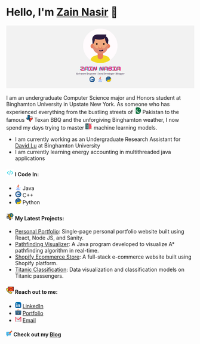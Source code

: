 # Hello, I'm **[Zain Nasir](https://www.zainnasir.com/)** 👋
<img src="https://raw.githubusercontent.com/zainasir/zainasir/main/header.png">

I am an undergraduate Computer Science major and Honors student at Binghamton University in Upstate New York. As someone who has experienced everything from the bustling streets of <img src="https://raw.githubusercontent.com/zainasir/zainasir/147873cb75796da99b6f5d81405df5ca3150b97e/pakistan.svg" height=18> Pakistan to the famous <img src="https://raw.githubusercontent.com/zainasir/zainasir/147873cb75796da99b6f5d81405df5ca3150b97e/texas.svg" height=18> Texan BBQ and the unforgiving Binghamton weather, I now spend my days trying to master <img src="https://raw.githubusercontent.com/zainasir/zainasir/67f870fedb7955d5987260703199cd868a7ceba0/coding.svg" height=18> machine learning models.

 - I am currently working as an Undergraduate Research Assistant for [David Lu](http://www.cs.binghamton.edu/~davidl/) at Binghamton University
 - I am currently learning energy accounting in multithreaded java applications

#### <img src="https://raw.githubusercontent.com/zainasir/zainasir/4af601b55ff5f848df7c30d5c6d87df951f1ac5e/coding%20(1).svg" height=20> I Code In:
- <img src="https://raw.githubusercontent.com/zainasir/zainasir/4af601b55ff5f848df7c30d5c6d87df951f1ac5e/java.svg" height=16> Java
- <img src="https://raw.githubusercontent.com/zainasir/zainasir/4af601b55ff5f848df7c30d5c6d87df951f1ac5e/c.svg" height=16> C++
- <img src="https://raw.githubusercontent.com/zainasir/zainasir/4af601b55ff5f848df7c30d5c6d87df951f1ac5e/python.svg" height=16> Python

#### <img src="https://raw.githubusercontent.com/zainasir/zainasir/6543f544ba02c466a4a459a2966d8a0c39fc4466/project-management.svg" height=20> My Latest Projects:
- [Personal Portfolio](https://www.zainnasir.com/): Single-page personal portfolio website built using React, Node JS, and Sanity.
- [Pathfinding Visualizer](https://github.com/zainasir/PathfindingVisualizer): A Java program developed to visualize A* pathfinding algorithm in real-time.
- [Shopify Ecommerce Store](https://tentoss.com/): A full-stack e-commerce website built using Shopify platform.
- [Titanic Classification](https://github.com/zainasir/ClassificationTitanic): Data visualization and classification models on Titanic passengers.

#### <img src="https://raw.githubusercontent.com/zainasir/zainasir/6aa9d07103044e7e48ee377715bcb2998667f253/contact.svg" height=20> Reach out to me:
- <img src="https://raw.githubusercontent.com/zainasir/zainasir/695c0d772c0629fa979c67437714fa39d3c74e50/linkedin.svg" height=16> [LinkedIn](https://www.linkedin.com/in/zainasir/)
- <img src="https://raw.githubusercontent.com/zainasir/zainasir/695c0d772c0629fa979c67437714fa39d3c74e50/suitcase.svg" height=16> [Portfolio](https://www.zainnasir.com/)
- <img src="https://raw.githubusercontent.com/zainasir/zainasir/695c0d772c0629fa979c67437714fa39d3c74e50/gmail.svg" height=16> <a href="mailto:zainasir1999@gmail.com">Email</a>

#### <img src="https://raw.githubusercontent.com/zainasir/zainasir/695c0d772c0629fa979c67437714fa39d3c74e50/writing.svg" height=16> Check out my [Blog](https://medium.com/@zainasir)
